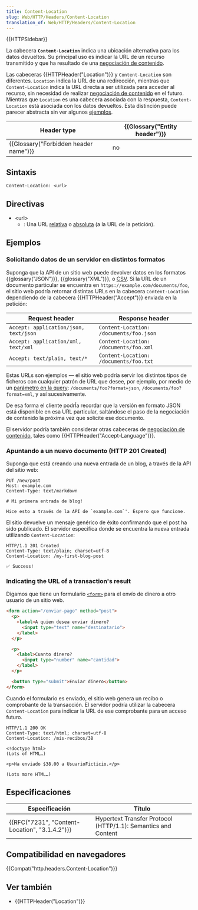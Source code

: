 ```yaml
---
title: Content-Location
slug: Web/HTTP/Headers/Content-Location
translation_of: Web/HTTP/Headers/Content-Location
---
```


{{HTTPSidebar}}

La cabecera **`Content-Location`** indica una ubicación alternativa para los datos devueltos. Su principal uso es indicar la URL de un recurso transmitido y que ha resultado de una [negociación de contenido](/es/docs/Web/HTTP/Content_negotiation).

Las cabeceras {{HTTPHeader("Location")}} y `Content-Location` son diferentes. `Location` indica la URL de una redirección, mientras que `Content-Location` indica la URL directa a ser utilizada para acceder al recurso, sin necesidad de realizar [negociación de contenido](/es/docs/Web/HTTP/Content_negotiation) en el futuro. Mientras que `Location` es una cabecera asociada con la respuesta, `Content-Location` está asociada con los datos devueltos. Esta distinción puede parecer abstracta sin ver algunos [ejemplos](#Examples).

| Header type                                      | {{Glossary("Entity header")}} |
| ------------------------------------------------ | ---------------------------------------- |
| {{Glossary("Forbidden header name")}} | no                                       |

## Sintaxis

```
Content-Location: <url>
```

## Directivas

- \<url>
  - : Una URL [relativa](/es/docs/Learn/Common_questions/What_is_a_URL#Examples_of_relative_URLs) o [absoluta](/es/docs/Learn/Common_questions/What_is_a_URL#Examples_of_absolute_URLs) (a la URL de la petición).

## Ejemplos

### Solicitando datos de un servidor en distintos formatos

Suponga que la API de un sitio web puede devolver datos en los formatos {{glossary("JSON")}}, {{glossary("XML")}}, o [CSV](https://en.wikipedia.org/wiki/Comma-separated_values). Si la URL de un documento particular se encuentra en `https://example.com/documents/foo`, el sitio web podría retornar distintas URLs en la cabecera `Content-Location` dependiendo de la cabecera {{HTTPHeader("Accept")}} enviada en la petición:

| Request header                        | Response header                         |
| ------------------------------------- | --------------------------------------- |
| `Accept: application/json, text/json` | `Content-Location: /documents/foo.json` |
| `Accept: application/xml, text/xml`   | `Content-Location: /documents/foo.xml`  |
| `Accept: text/plain, text/*`          | `Content-Location: /documents/foo.txt`  |

Estas URLs son ejemplos — el sitio web podría servir los distintos tipos de ficheros con cualquier patrón de URL que desee, por ejemplo, por medio de un [parámetro en la query](/es/docs/Web/API/HTMLHyperlinkElementUtils/search): `/documents/foo?format=json`, `/documents/foo?format=xml`, y así sucesivamente.

De esa forma el cliente podrÍa recordar que la versión en formato JSON está disponible en esa URL particular, saltándose el paso de la negociación de contenido la próxima vez que solicite ese documento.

El servidor podría también considerar otras cabeceras de [negociación de contenido](/es/docs/Web/HTTP/Content_negotiation), tales como {{HTTPHeader("Accept-Language")}}.

### Apuntando a un nuevo documento (HTTP 201 Created)

Suponga que está creando una nueva entrada de un blog, a través de la API del sitio web:

```
PUT /new/post
Host: example.com
Content-Type: text/markdown

# Mi primera entrada de blog!

Hice esto a través de la API de `example.com`'. Espero que funcione.
```

El sitio devuelve un mensaje genérico de éxito confirmando que el post ha sido publicado. El servidor especifica donde se encuentra la nueva entrada utilizando `Content-Location`:

```
HTTP/1.1 201 Created
Content-Type: text/plain; charset=utf-8
Content-Location: /my-first-blog-post

✅ Success!
```

### Indicating the URL of a transaction's result

Digamos que tiene un formulario [`<form>`](/es/docs/Web/HTML/Element/form) para el envío de dinero a otro usuario de un sitio web.

```html
<form action="/enviar-pago" method="post">
  <p>
    <label>A quien desea enviar dinero?
      <input type="text" name="destinatario">
    </label>
  </p>

  <p>
    <label>Cuanto dinero?
      <input type="number" name="cantidad">
    </label>
  </p>

  <button type="submit">Enviar dinero</button>
</form>
```

Cuando el formulario es enviado, el sitio web genera un recibo o comprobante de la transacción. El servidor podría utilizar la cabecera `Content-Location` para indicar la URL de ese comprobante para un acceso futuro.

```
HTTP/1.1 200 OK
Content-Type: text/html; charset=utf-8
Content-Location: /mis-recibos/38

<!doctype html>
(Lots of HTML…)

<p>Ha enviado $38.00 a UsuarioFicticio.</p>

(Lots more HTML…)
```

## Especificaciones

| Especificación                                               | Título                                                        |
| ------------------------------------------------------------ | ------------------------------------------------------------- |
| {{RFC("7231", "Content-Location", "3.1.4.2")}} | Hypertext Transfer Protocol (HTTP/1.1): Semantics and Content |

## Compatibilidad en navegadores

{{Compat("http.headers.Content-Location")}}

## Ver también

- {{HTTPHeader("Location")}}

